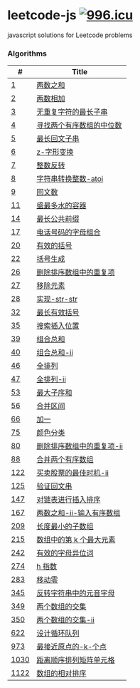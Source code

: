 # leetcode-js [![996.icu](https://img.shields.io/badge/link-996.icu-red.svg)](https://996.icu)

javascript solutions for Leetcode problems

### Algorithms

| #                                                  | Title                                                                    |
| -------------------------------------------------- | ------------------------------------------------------------------------ |
| [1](/algorithms/1.两数之和.js)                     | [两数之和](/algorithms/1.两数之和.js)                                    |
| [2](/algorithms/2.两数相加.js)                     | [两数相加](/algorithms/2.两数相加.js)                                    |
| [3](/algorithms/3.无重复字符的最长子串.js)         | [无重复字符的最长子串](/algorithms/3.无重复字符的最长子串.js)            |
| [4](/algorithms/4.寻找两个有序数组的中位数.js)     | [寻找两个有序数组的中位数](/algorithms/4.寻找两个有序数组的中位数.js)    |
| [5](/algorithms/5.最长回文子串.js)                 | [最长回文子串](/algorithms/5.最长回文子串.js)                            |
| [6](/algorithms/6.z-字形变换.js)                   | [z-字形变换](/algorithms/6.z-字形变换.js)                                |
| [7](/algorithms/7.整数反转.js)                     | [整数反转](/algorithms/7.整数反转.js)                                    |
| [8](/algorithms/8.字符串转换整数-atoi.js)          | [字符串转换整数-atoi](/algorithms/8.字符串转换整数-atoi.js)              |
| [9](/algorithms/9.回文数.js)                       | [回文数](/algorithms/9.回文数.js)                                        |
| [11](/algorithms/11.盛最多水的容器.js)             | [盛最多水的容器](/algorithms/11.盛最多水的容器.js)                       |
| [14](/algorithms/14.最长公共前缀.js)               | [最长公共前缀](/algorithms/14.最长公共前缀.js)                           |
| [17](/algorithms/17.电话号码的字母组合.js)         | [电话号码的字母组合](/algorithms/17.电话号码的字母组合.js)               |
| [20](/algorithms/20.有效的括号.js)                 | [有效的括号](/algorithms/20.有效的括号.js)                               |
| [22](/algorithms/22.括号生成.js)                   | [括号生成](/algorithms/22.括号生成.js)                                   |
| [26](/algorithms/26.删除排序数组中的重复项.js)     | [删除排序数组中的重复项](/algorithms/26.删除排序数组中的重复项.js)       |
| [27](/algorithms/27.移除元素.js)                   | [移除元素](/algorithms/27.移除元素.js)                                   |
| [28](/algorithms/28.实现-str-str.js)               | [实现-str-str](/algorithms/28.实现-str-str.js)                           |
| [32](/algorithms/32.最长有效括号.js)               | [最长有效括号](/algorithms/32.最长有效括号.js)                           |
| [35](/algorithms/35.搜索插入位置.js)               | [搜索插入位置](/algorithms/35.搜索插入位置.js)                           |
| [39](/algorithms/39.组合总和.js)                   | [组合总和](/algorithms/39.组合总和.js)                                   |
| [40](/algorithms/40.组合总和-ii.js)                | [组合总和-ii](/algorithms/40.组合总和-ii.js)                             |
| [46](/algorithms/46.全排列.js)                     | [全排列](/algorithms/46.全排列.js)                                       |
| [47](/algorithms/47.全排列-ii.js)                  | [全排列-ii](/algorithms/47.全排列-ii.js)                                 |
| [53](/algorithms/53.最大子序和.js)                 | [最大子序和](/algorithms/53.最大子序和.js)                               |
| [56](/algorithms/56.合并区间.js)                   | [合并区间](/algorithms/56.合并区间.js)                                   |
| [66](/algorithms/66.加一.js)                       | [加一](/algorithms/66.加一.js)                                           |
| [75](/algorithms/75.颜色分类.js)                   | [颜色分类](/algorithms/75.颜色分类.js)                                   |
| [80](/algorithms/80.删除排序数组中的重复项-ii.js)  | [删除排序数组中的重复项-ii](/algorithms/80.删除排序数组中的重复项-ii.js) |
| [88](/algorithms/88.合并两个有序数组.js)           | [合并两个有序数组](/algorithms/88.合并两个有序数组.js)                   |
| [122](/algorithms/122.买卖股票的最佳时机-ii.js)    | [买卖股票的最佳时机-ii](/algorithms/122.买卖股票的最佳时机-ii.js)        |
| [125](/algorithms/125.验证回文串.js)               | [验证回文串](/algorithms/125.验证回文串.js)                              |
| [147](/algorithms/147.对链表进行插入排序.js)       | [对链表进行插入排序](/algorithms/147.对链表进行插入排序.js)              |
| [167](/algorithms/167.两数之和-ii-输入有序数组.js) | [两数之和-ii-输入有序数组](/algorithms/167.两数之和-ii-输入有序数组.js)  |
| [209](/algorithms/209.长度最小的子数组.js)         | [长度最小的子数组](/algorithms/209.长度最小的子数组.js)                  |
| [215](/algorithms/215.数组中的第k个最大元素.js)    | [数组中的第 k 个最大元素](/algorithms/215.数组中的第k个最大元素.js)      |
| [242](/algorithms/242.有效的字母异位词.js)         | [有效的字母异位词](/algorithms/242.有效的字母异位词.js)                  |
| [274](/algorithms/274.h指数.js)                    | [h 指数](/algorithms/274.h指数.js)                                       |
| [283](/algorithms/283.移动零.js)                   | [移动零](/algorithms/283.移动零.js)                                      |
| [345](/algorithms/345.反转字符串中的元音字母.js)   | [反转字符串中的元音字母](/algorithms/345.反转字符串中的元音字母.js)      |
| [349](/algorithms/349.两个数组的交集.js)           | [两个数组的交集](/algorithms/349.两个数组的交集.js)                      |
| [350](/algorithms/350.两个数组的交集-ii.js)        | [两个数组的交集-ii](/algorithms/350.两个数组的交集-ii.js)                |
| [622](/algorithms/622.设计循环队列.js)             | [设计循环队列](/algorithms/622.设计循环队列.js)                          |
| [973](/algorithms/973.最接近原点的-k-个点.js)      | [最接近原点的-k-个点](/algorithms/973.最接近原点的-k-个点.js)            |
| [1030](/algorithms/1030.距离顺序排列矩阵单元格.js) | [距离顺序排列矩阵单元格](/algorithms/1030.距离顺序排列矩阵单元格.js)     |
| [1122](/algorithms/1122.数组的相对排序.js)         | [数组的相对排序](/algorithms/1122.数组的相对排序.js)                     |
